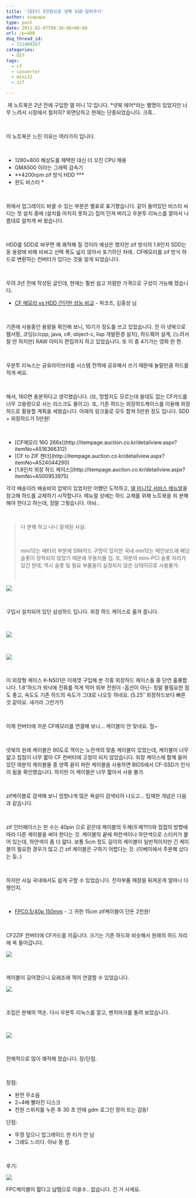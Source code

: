 ```yaml
---
title: '[DIY] 5만원으로 넷북 SSD 달아주기'
author: suapapa
type: post
date: 2011-02-07T08:36:06+00:00
url: /p=480
dsq_thread_id:
  - 722489267
categories:
  - DIY
tags:
  - cf
  - converter
  - mini12
  - zif

---
```

 제 노트북은 2년 전에 구입한 델 미니 12 입니다. \*넷북 에어\*라는 별명이 있었지만 너무 느려서 시장에서 철저히? 외면당하고 현재는 단종되었습니다. 크흑..


   



  이 노트북은 느린 이유는 여러가지 입니다.



   


  * 1280&#215;800 해상도를 채택한 대신 더 꼬진 CPU 채용
  * GMA500 이라는 그래픽 감속기 
  * **4200rpm zif 방식 HDD ***
  * 윈도 비스타 *


   



  위에서 업그레이드 바꿀 수 있는 부분은 별표로 표기했습니다. 같이 들어있던 비스타 씨디는 첫 설치 중에 (설치를 마치지 못하고) 집어 던져 버리고 우분투 리눅스를 깔아서 나름대로 알차게 써 왔습니다. 



   



  HDD를 SDD로 바꾸면 꽤 쾌적해 질 것이라 예상은 했지만 zif 방식의 1.8인치 SDD는 동 용량에 비해 비싸고 선택 폭도 넓지 않아서 포기하던 차에.. CF메모리를 zif 방식 하드로 변환하는 컨버터가 있다는 것을 알게 되었습니다.



  
  
  <br /> 
  
  
  무려 3년 전에 작성된 글인데, 현재는 훨씬 쉽고 저렴한 가격으로 구성이 가능해 졌습니다.


  * [CF 메모리 vs HDD 간단한 성능 비교][1] - 파코즈, 김홍성 님


   



  기존에 사용중인 용량을 확인해 보니, 10기가 정도를 쓰고 있었습니다. 전 이 넷북으로 웹서핑, 코딩(c/cpp, java, c#, object-c, lisp 개발환경 설치), 하드웨어 설계, (느려서 잘 안 하지만) RAW 이미지 편집까지 하고 있었습니다. 또 이 중 4기가는 영화 한 편.



   



  우분투 리눅스는 공유라이브러를 시스템 전역에 공유해서 쓰기 때문에 놀랄만큼 하드를 적게 써요.



   



  해서, 16G면 충분하다고 생각했습니다. (또, 망할지도 모르는데 쓸데도 없는 CF카드를 너무 고용량으로 사는 리스크도 줄이고). 또, 기존 하드는 외장하드케이스를 이용해 외장하드로 활용할 계획을 세웠습니다. 아래의 링크들로 모두 합쳐 5만원 정도 입니다. SDD + 외장하드가 5만원!



   



  
  </p> 
  
  <ul>
    <li>
      [CF메모리 16G 266x](http://itempage.auction.co.kr/detailview.aspx?itemNo=A516366312)
    </li>
    <li>
      [CF to ZIF 젠더](http://itempage.auction.co.kr/detailview.aspx?itemNo=A524044290)
    </li>
    <li>
      [1.8인치 외장 하드 케이스](http://itempage.auction.co.kr/detailview.aspx?itemNo=A500953975)
    </li>
  </ul>



  각각 배송이라 배송비의 압박이 있었지만 어쨌던 도착하고, [델 미니12 서비스 메뉴얼](http://support.dell.com/support/edocs/systems/ins1210/en/sm/hdd.htm)을 참고해 하드를 교체하기 시작합니다. 메뉴얼 상에는 하드 교체를 위해 노트북을 죄 분해해야 한다고 하는데, 정말 그렇습니다. 아놔..



   


> 
>   다 분해 하고 나니 알게된 사실:
> 
> 
> 
>    
> 
> 
> 
>   mini12는 배터리 부분에 SIM카드 구멍이 있지만 국내 min12는 메인보드에 해당 슬롯이 장착되지 않았기 때문에 무용지물 임. 또, 여분의 mini-PCI 슬롯 자리가 있긴 한데, 역시 슬롯 및 필요 부품들이 실장되지 않은 상태이므로 사용불가.
> 
> 
> 
>    
> 


  ![](https://homin.dev/asset/blog/image/mini12_old_hdd.jpg)



   



  구입시 설치되어 있던 삼성하드 입니다. 외장 하드 케이스로 옮겨 줍니다.



   



  ![](https://homin.dev/asset/blog/image/mini12_hdd_2_extdrive.jpg)



   



  ![](https://homin.dev/asset/blog/image/K-NS01.jpg)



   



  이 외장형 케이스 K-NS01은 이제껏 구입해 본 각종 외장하드 케이스들 중 단연 훌륭합니다. 1.8&#8243;하드가 워낙에 전류를 적게 먹어 외부 전원이 -옵션이 아닌- 정말 불필요한 점도 좋고, 속도도 기존 하드의 속도가 그대로 나오듯 하네요. (5.25&#8243; 외장하드보다 빠른 것 같아요. 새거라 그런가?)



   



  이제 컨버터에 끼운 CF메모리를 연결해 보니&#8230; 케이블이 안 맞네요. 헐~



   



  넷북의 원래 케이블은 90도로 꺽이는 노란색의 맞춤 케이블이 있었는데, 케이블이 너무 얇고 접점이 너무 짧아 CF 컨버터에 고정이 되지 않았습니다. 외장 케이스에 함께 들어있던 여분의 케이블들 중 양쪽 끝이 파란 케이블을 사용하면 BIOS에서 CF-SSD가 인식이 됨을 확인했습니다. 하지만 이 케이블은 너무 짧아서 사용 불가.



   



  zif케이블로 검색해 보니 엄청나게 많은 욕설이 검색되어 나오고&#8230; 탑재한 개념은 다음과 같습니다.



   



  zif 인터페이스는 핀 수는 40pin 으로 같은데 케이블의 두께(두께?!!!)와 접접의 방향에 따라 다른 케이블을 써야 한다는 것. 케이블의 끝에 파란색이나 하얀색으로 스티커가 붙어 있는데, 하얀색이 좀 더 얇다. 보통 5cm 정도 길이의 케이블이 일반적이지만 긴 케이블이 필요한 경우가 많고 긴 zif 케이블은 구하기 어렵다는 것. (이베이에서 주문해 샀다는 등..)



   



  하지만 사실 국내에서도 쉽게 구할 수 있었습니다. 전자부품 매장을 뒤져온게 얼마나 다행인지.



   


  * [FPC0.5/40p 150mm][2] - 그 귀한 15cm zif케이블이 단돈 2천원!


   



  CF2ZIF 컨버터에 CF카드를 끼웁니다. 크기는 기존 하드와 비슷해서 원래의 하드 자리에 쏙 들어갑니다.



  ![](https://homin.dev/asset/blog/image/mini12_sdd_1.jpg)



   



  케이블이 길어졌으니 요래조래 꺽어 연결할 수 있었습니다.



  ![](https://homin.dev/asset/blog/image/mini12_sdd_2.jpg)



   



  조립은 분해의 역순. 다시 우분투 리눅스를 깔고, 벤치마크를 돌려 보았습니다.



   



  ![](https://homin.dev/asset/blog/image/CF2SDD.png)



   



  전체적으로 많이 쾌적해 졌습니다. 장/단점.



   



  장점:


  * 완전 무소음
  * 2~4배 빨라진 디스크
  * 
    전원 스위치를 누른 후 30 초 안에 gdm 로그인 창이 뜨는 감동!


  단점:


  * 뚜껑 덮으니 업그레이드 한 티가 안 남
  * 그래도 느리다. 아놔 똥 컴.

 

후기:

![](https://homin.dev/asset/blog/image/fpc_fail.jpg)


FPC케이블이 짧다고 납땜으로 이을수.. 없습니다. 긴 거 사세요.

 

 [1]: http://parkoz.kr/cr_asay
 [2]: http://www.eleparts.co.kr/front/productdetail.php?productcode=014011001000013050